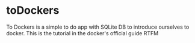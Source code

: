 # toDockers
To Dockers is a simple to do app with SQLite DB to introduce ourselves to docker. This is the tutorial in the docker's official guide RTFM
